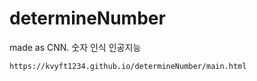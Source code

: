 # determineNumber
made as CNN. 숫자 인식 인공지능

```
https://kvyft1234.github.io/determineNumber/main.html
```
